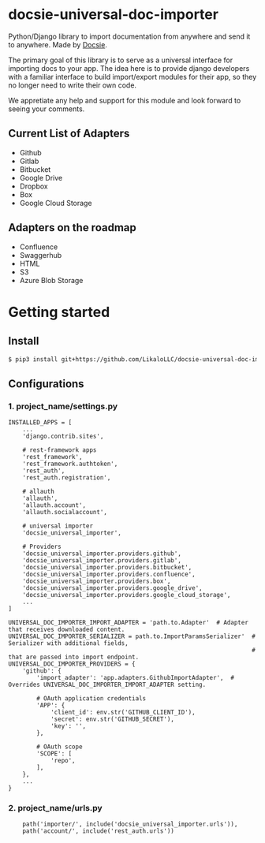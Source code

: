 # docsie-universal-doc-importer
Python/Django library to import documentation from anywhere and send it to anywhere. Made by [Docsie](https://www.docsie.io).

The primary goal of this library is to serve as a universal interface for importing docs to your app. The idea here is to provide django developers with a familiar 
interface to build import/export modules for their app, so they no longer need to write their own code. 

We appretiate any help and support for this module and look forward to seeing your comments. 


## Current List of Adapters
- Github
- Gitlab
- Bitbucket
- Google Drive
- Dropbox
- Box
- Google Cloud Storage

## Adapters on the roadmap
- Confluence
- Swaggerhub
- HTML
- S3
- Azure Blob Storage


# Getting started

## Install

```bash
$ pip3 install git+https://github.com/LikaloLLC/docsie-universal-doc-importer
```

## Configurations
### 1. project_name/settings.py
```
INSTALLED_APPS = [
    ...
    'django.contrib.sites',

    # rest-framework apps
    'rest_framework',
    'rest_framework.authtoken',
    'rest_auth',
    'rest_auth.registration',

    # allauth
    'allauth',
    'allauth.account',
    'allauth.socialaccount',

    # universal importer
    'docsie_universal_importer',
    
    # Providers
    'docsie_universal_importer.providers.github',
    'docsie_universal_importer.providers.gitlab',
    'docsie_universal_importer.providers.bitbucket',
    'docsie_universal_importer.providers.confluence',
    'docsie_universal_importer.providers.box',
    'docsie_universal_importer.providers.google_drive',
    'docsie_universal_importer.providers.google_cloud_storage',
    ...
]

UNIVERSAL_DOC_IMPORTER_IMPORT_ADAPTER = 'path.to.Adapter'  # Adapter that receives downloaded content.
UNIVERSAL_DOC_IMPORTER_SERIALIZER = path.to.ImportParamsSerializer'  # Serializer with additional fields,
                                                                     # that are passed into import endpoint.
UNIVERSAL_DOC_IMPORTER_PROVIDERS = {
    'github': {
        'import_adapter': 'app.adapters.GithubImportAdapter',  # Overrides UNIVERSAL_DOC_IMPORTER_IMPORT_ADAPTER setting.
        
        # OAuth application credentials
        'APP': {
            'client_id': env.str('GITHUB_CLIENT_ID'),
            'secret': env.str('GITHUB_SECRET'),
            'key': '',
        },
        
        # OAuth scope
        'SCOPE': [
            'repo',
        ],
    },
    ...
}

```

### 2. project_name/urls.py
```
    path('importer/', include('docsie_universal_importer.urls')),
    path('account/', include('rest_auth.urls'))
```
